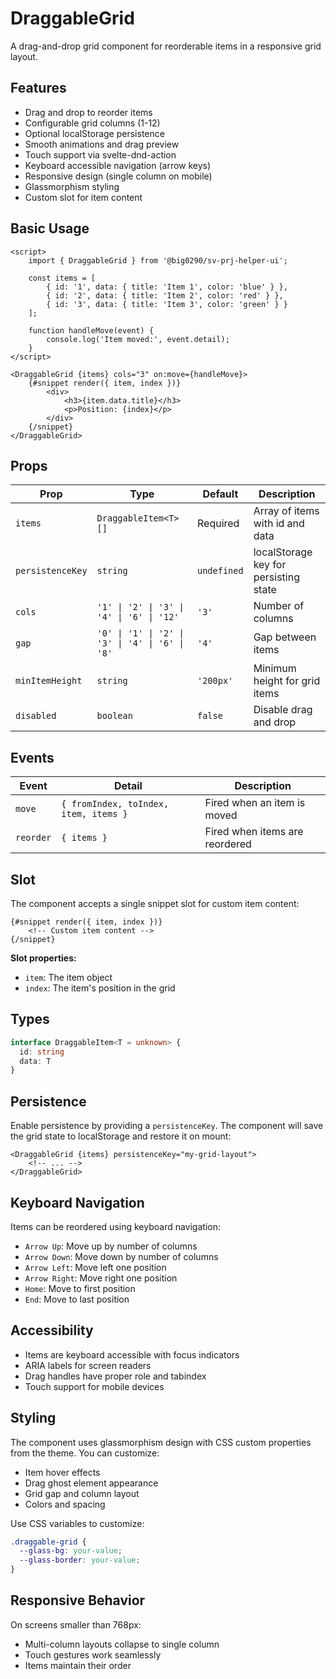 # DraggableGrid

A drag-and-drop grid component for reorderable items in a responsive grid layout.

## Features

- Drag and drop to reorder items
- Configurable grid columns (1-12)
- Optional localStorage persistence
- Smooth animations and drag preview
- Touch support via svelte-dnd-action
- Keyboard accessible navigation (arrow keys)
- Responsive design (single column on mobile)
- Glassmorphism styling
- Custom slot for item content

## Basic Usage

```svelte
<script>
	import { DraggableGrid } from '@big0290/sv-prj-helper-ui';

	const items = [
		{ id: '1', data: { title: 'Item 1', color: 'blue' } },
		{ id: '2', data: { title: 'Item 2', color: 'red' } },
		{ id: '3', data: { title: 'Item 3', color: 'green' } }
	];

	function handleMove(event) {
		console.log('Item moved:', event.detail);
	}
</script>

<DraggableGrid {items} cols="3" on:move={handleMove}>
	{#snippet render({ item, index })}
		<div>
			<h3>{item.data.title}</h3>
			<p>Position: {index}</p>
		</div>
	{/snippet}
</DraggableGrid>
```

## Props

| Prop             | Type                                            | Default     | Description                           |
| ---------------- | ----------------------------------------------- | ----------- | ------------------------------------- |
| `items`          | `DraggableItem<T>[]`                            | Required    | Array of items with id and data       |
| `persistenceKey` | `string`                                        | `undefined` | localStorage key for persisting state |
| `cols`           | `'1' \| '2' \| '3' \| '4' \| '6' \| '12'`       | `'3'`       | Number of columns                     |
| `gap`            | `'0' \| '1' \| '2' \| '3' \| '4' \| '6' \| '8'` | `'4'`       | Gap between items                     |
| `minItemHeight`  | `string`                                        | `'200px'`   | Minimum height for grid items         |
| `disabled`       | `boolean`                                       | `false`     | Disable drag and drop                 |

## Events

| Event     | Detail                                | Description                    |
| --------- | ------------------------------------- | ------------------------------ |
| `move`    | `{ fromIndex, toIndex, item, items }` | Fired when an item is moved    |
| `reorder` | `{ items }`                           | Fired when items are reordered |

## Slot

The component accepts a single snippet slot for custom item content:

```svelte
{#snippet render({ item, index })}
	<!-- Custom item content -->
{/snippet}
```

**Slot properties:**

- `item`: The item object
- `index`: The item's position in the grid

## Types

```typescript
interface DraggableItem<T = unknown> {
  id: string
  data: T
}
```

## Persistence

Enable persistence by providing a `persistenceKey`. The component will save the grid state to localStorage and restore it on mount:

```svelte
<DraggableGrid {items} persistenceKey="my-grid-layout">
	<!-- ... -->
</DraggableGrid>
```

## Keyboard Navigation

Items can be reordered using keyboard navigation:

- `Arrow Up`: Move up by number of columns
- `Arrow Down`: Move down by number of columns
- `Arrow Left`: Move left one position
- `Arrow Right`: Move right one position
- `Home`: Move to first position
- `End`: Move to last position

## Accessibility

- Items are keyboard accessible with focus indicators
- ARIA labels for screen readers
- Drag handles have proper role and tabindex
- Touch support for mobile devices

## Styling

The component uses glassmorphism design with CSS custom properties from the theme. You can customize:

- Item hover effects
- Drag ghost element appearance
- Grid gap and column layout
- Colors and spacing

Use CSS variables to customize:

```css
.draggable-grid {
  --glass-bg: your-value;
  --glass-border: your-value;
}
```

## Responsive Behavior

On screens smaller than 768px:

- Multi-column layouts collapse to single column
- Touch gestures work seamlessly
- Items maintain their order

